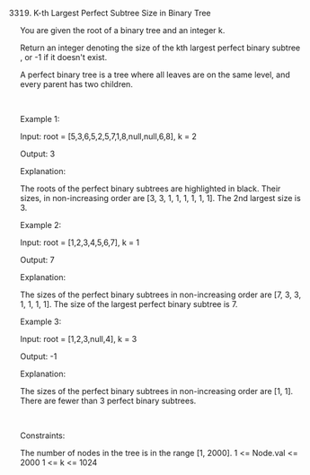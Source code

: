 3319. K-th Largest Perfect Subtree Size in Binary Tree

You are given the root of a binary tree and an integer k.

Return an integer denoting the size of the kth largest perfect binary 
subtree
, or -1 if it doesn't exist.

A perfect binary tree is a tree where all leaves are on the same level, and every parent has two children.

 

Example 1:

Input: root = [5,3,6,5,2,5,7,1,8,null,null,6,8], k = 2

Output: 3

Explanation:

The roots of the perfect binary subtrees are highlighted in black. Their sizes, in non-increasing order are [3, 3, 1, 1, 1, 1, 1, 1].
The 2nd largest size is 3.

Example 2:

Input: root = [1,2,3,4,5,6,7], k = 1

Output: 7

Explanation:

The sizes of the perfect binary subtrees in non-increasing order are [7, 3, 3, 1, 1, 1, 1]. The size of the largest perfect binary subtree is 7.

Example 3:

Input: root = [1,2,3,null,4], k = 3

Output: -1

Explanation:

The sizes of the perfect binary subtrees in non-increasing order are [1, 1]. There are fewer than 3 perfect binary subtrees.

 

Constraints:

The number of nodes in the tree is in the range [1, 2000].
1 <= Node.val <= 2000
1 <= k <= 1024